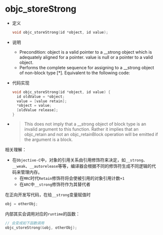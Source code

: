 # objc_storeStrong

* 定义
  ```c
  void objc_storeStrong(id *object, id value);
  ```
* 说明
  * Precondition: object is a valid pointer to a __strong object which is adequately aligned for a pointer. value is null or a pointer to a valid object.
  * Performs the complete sequence for assigning to a __strong object of non-block type [*]. Equivalent to the following code:
* 代码实现
  ```c
  void objc_storeStrong(id *object, id value) {
    id oldValue = *object;
    value = [value retain];
    *object = value;
    [oldValue release];
  }
  ```

* > This does not imply that a __strong object of block type is an invalid argument to this function. Rather it implies that an objc_retain and not an objc_retainBlock operation will be emitted if the argument is a block.

相关理解：

* 在`Objective-C`中，对象的引用关系由引用修饰符来决定，如`__strong`、`__weak`、`__autorelease`等等，编译器会根据不同的修饰符生成不同逻辑的代码来管理内存。
  * 在`MRC`时代`Retain`修饰符将会使被引用的对象引用计数`+1`
  * 在`ARC`中`__strong`修饰符作为其替代者

在正向开发写代码，在给`__strong`变量赋值时

```c
obj = otherObj;
```

内部其实会调用对应的`runtime`的函数：

```c
// 会变成如下函数调用
objc_storeStrong(&obj, otherObj);
```
